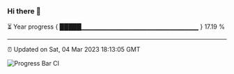 ### Hi there 👋

⏳ Year progress { █████▁▁▁▁▁▁▁▁▁▁▁▁▁▁▁▁▁▁▁▁▁▁▁▁▁ } 17.19 %

---

⏰ Updated on Sat, 04 Mar 2023 18:13:05 GMT

![Progress Bar CI](https://github.com/liununu/liununu/workflows/Progress%20Bar%20CI/badge.svg)
